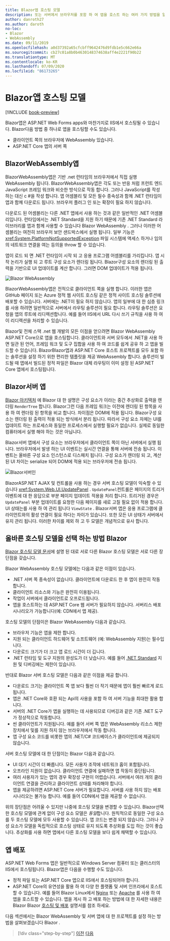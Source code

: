 ```yaml
---
title: Blazor앱 호스팅 모델
description: 또는 서버에서 브라우저를 포함 하 여 앱을 호스트 하는 여러 가지 방법을 알아봅니다 Blazor WebAssembly .
author: danroth27
ms.author: daroth
no-loc:
- Blazor
- WebAssembly
ms.date: 09/11/2019
ms.openlocfilehash: a0d37392a65cfcbff9642476d9fdb1e5c662e66a
ms.sourcegitcommit: cb27c01a8b0b4630148374638aff4e2221f90b22
ms.translationtype: MT
ms.contentlocale: ko-KR
ms.lasthandoff: 07/09/2020
ms.locfileid: "86173265"
---
```

# <a name="blazor-app-hosting-models"></a>Blazor앱 호스팅 모델

[!INCLUDE [book-preview](../../../includes/book-preview.md)]

Blazor앱은 ASP.NET Web Forms apps와 마찬가지로 IIS에서 호스팅될 수 있습니다. Blazor다음 방법 중 하나로 앱을 호스팅할 수도 있습니다.

- 클라이언트 쪽의 브라우저에 WebAssembly 있습니다.
- ASP.NET Core 앱의 서버 쪽

## <a name="blazor-webassembly-apps"></a>BlazorWebAssembly앱

BlazorWebAssembly앱은 기반 .net 런타임의 브라우저에서 직접 실행 WebAssembly 됩니다. BlazorWebAssembly앱은 각도 또는 반응 처럼 프런트 엔드 JavaScript 프레임 워크와 비슷한 방식으로 작동 합니다. 그러나 JavaScript를 작성 하는 대신 c #을 작성 합니다. 앱 어셈블리 및 모든 필수 종속성과 함께 .NET 런타임이 앱과 함께 다운로드 됩니다. 브라우저 플러그 인 또는 확장이 필요 하지 않습니다.

다운로드 된 어셈블리는 다른 .NET 앱에서 사용 하는 것과 같은 일반적인 .NET 어셈블리입니다. 런타임에서는 .NET Standard을 지원 하기 때문에 기존 .NET Standard 라이브러리를 앱과 함께 사용할 수 있습니다 Blazor WebAssembly . 그러나 이러한 어셈블리는 여전히 브라우저 보안 샌드박스에서 실행 됩니다. 일부 기능은 <xref:System.PlatformNotSupportedException> 파일 시스템에 액세스 하거나 임의의 네트워크 연결을 여는 등의을 throw 할 수 있습니다.

앱이 로드 되 면 .NET 런타임이 시작 되 고 응용 프로그램 어셈블리를 가리킵니다. 앱 시작 논리가 실행 되 고 루트 구성 요소가 렌더링 됩니다. Blazor구성 요소의 렌더링 된 출력을 기반으로 UI 업데이트를 계산 합니다. 그러면 DOM 업데이트가 적용 됩니다.

![Blazor WebAssembly](media/hosting-models/blazor-webassembly.png)

BlazorWebAssembly앱은 전적으로 클라이언트 쪽을 실행 합니다. 이러한 앱은 GitHub 페이지 또는 Azure 정적 웹 사이트 호스팅 같은 정적 사이트 호스팅 솔루션에 배포할 수 있습니다. 서버에는 .NET이 필요 하지 않습니다. 앱의 일부에 대 한 심층 링크를 사용 하려면 일반적으로 서버에서 라우팅 솔루션이 필요 합니다. 라우팅 솔루션은 요청을 앱의 루트에 리디렉션합니다. 예를 들어 IIS에서 URL 다시 쓰기 규칙을 사용 하 여이 리디렉션을 처리할 수 있습니다.

Blazor및 전체 스택 .net 웹 개발의 모든 이점을 얻으려면 Blazor WebAssembly ASP.NET Core으로 앱을 호스팅합니다. 클라이언트와 서버 모두에서 .NET을 사용 하면 일관 된 언어, 프레임 워크 및 도구 집합을 사용 하 여 코드를 쉽게 공유 하 고 앱을 빌드할 수 있습니다. BlazorBlazor앱과 ASP.NET Core 호스트 프로젝트를 모두 포함 하는 솔루션을 설정 하기 위한 편리한 템플릿을 제공 WebAssembly 합니다. 솔루션이 빌드될 때 앱에서 빌드된 정적 파일은 Blazor 대체 라우팅이 이미 설정 된 ASP.NET Core 앱에서 호스팅됩니다.

## <a name="blazor-server-apps"></a>Blazor서버 앱

[ Blazor 아키텍처](architecture-comparison.md#blazor) 에 Blazor 대 한 설명은 구성 요소가 이라는 중간 추상화로 출력을 렌더링 `RenderTree` 합니다. Blazor그런 다음 프레임 워크는 이전에 렌더링 된 항목을 사용 하 여 렌더링 된 항목을 비교 합니다. 차이점은 DOM에 적용 됩니다. Blazor구성 요소는 렌더링 된 출력이 적용 되는 방식에서 분리 됩니다. 따라서 구성 요소 자체는 UI를 업데이트 하는 프로세스와 동일한 프로세스에서 실행할 필요가 없습니다. 실제로 동일한 컴퓨터에서 실행 해야 하는 것은 아닙니다.

Blazor서버 앱에서 구성 요소는 브라우저에서 클라이언트 쪽이 아닌 서버에서 실행 됩니다. 브라우저에서 발생 하는 UI 이벤트는 실시간 연결을 통해 서버에 전송 됩니다. 이벤트는 올바른 구성 요소 인스턴스로 디스패치 됩니다. 구성 요소가 렌더링 되 고, 계산 된 UI 차이는 serialize 되어 DOM에 적용 되는 브라우저에 전송 됩니다.

![Blazor서버인](media/hosting-models/blazor-server.png)

BlazorASP.NET AJAX 및 컨트롤을 사용 하는 경우 서버 호스팅 모델이 익숙할 수 있습니다 <xref:System.Web.UI.UpdatePanel> . `UpdatePanel`컨트롤은 페이지의 트리거 이벤트에 대 한 응답으로 부분 페이지 업데이트 적용을 처리 합니다. 트리거된 경우은 `UpdatePanel` 부분 업데이트를 요청한 다음 페이지를 새로 고칠 필요 없이 적용 합니다. UI 상태는를 사용 하 여 관리 됩니다 `ViewState` . Blazor서버 앱은 응용 프로그램에 클라이언트와의 활성 연결이 필요 하다는 차이가 있습니다. 또한 모든 UI 상태가 서버에서 유지 관리 됩니다. 이러한 차이를 제외 하 고 두 모델은 개념적으로 유사 합니다.

## <a name="how-to-choose-the-right-blazor-hosting-model"></a>올바른 호스팅 모델을 선택 하는 방법 Blazor

[ Blazor 호스팅 모델 문서](/aspnet/core/blazor/hosting-models)에 설명 된 대로 서로 다른 Blazor 호스팅 모델은 서로 다른 장단점을 갖습니다.

Blazor WebAssembly 호스팅 모델에는 다음과 같은 이점이 있습니다.

- .NET 서버 쪽 종속성이 없습니다. 클라이언트에 다운로드 한 후 앱이 완전히 작동 합니다.
- 클라이언트 리소스와 기능은 완전히 이용됩니다.
- 작업이 서버에서 클라이언트로 오프로드됩니다.
- 앱을 호스트하는 데 ASP.NET Core 웹 서버가 필요하지 않습니다. 서버리스 배포 시나리오가 가능합니다(예: CDN에서 앱 제공).

호스팅 모델의 단점이은 Blazor WebAssembly 다음과 같습니다.

- 브라우저 기능은 앱을 제한 합니다.
- 지원 되는 클라이언트 하드웨어 및 소프트웨어 (예: WebAssembly 지원)는 필수입니다.
- 다운로드 크기가 더 크고 앱 로드 시간이 더 깁니다.
- .NET 런타임 및 도구 지원의 완성도가 더 낮습니다. 예를 들어 [.NET Standard](../../standard/net-standard.md) 지원 및 디버깅에는 제한이 있습니다.

반대로 Blazor 서버 호스팅 모델은 다음과 같은 이점을 제공 합니다.

- 다운로드 크기는 클라이언트 쪽 앱 보다 훨씬 더 작기 때문에 앱이 훨씬 빠르게 로드 됩니다.
- 앱은 .NET Core와 호환 되는 Api의 사용을 포함 하 여 서버 기능을 최대한 활용 합니다.
- 서버의 .NET Core가 앱을 실행하는 데 사용되므로 디버깅과 같은 기존 .NET 도구가 정상적으로 작동합니다.
- 씬 클라이언트가 지원됩니다. 예를 들어 서버 쪽 앱은 WebAssembly 리소스 제한 장치에서 및를 지원 하지 않는 브라우저에서 작동 합니다.
- 앱 구성 요소 코드를 비롯한 앱의 .NET/C# 코드베이스가 클라이언트에 제공되지 않습니다.

서버 호스팅 모델에 대 한 단점이는 Blazor 다음과 같습니다.

- UI 대기 시간이 더 빠릅니다. 모든 사용자 조작에 네트워크 홉이 포함됩니다.
- 오프라인 지원이 없습니다. 클라이언트 연결에 실패하면 앱 작동이 중단됩니다.
- 여러 사용자가 있는 앱의 경우 확장성 구현이 어렵습니다. 서버에서 여러 개의 클라이언트 연결을 관리하고 클라이언트 상태를 처리해야 합니다.
- 앱을 제공하려면 ASP.NET Core 서버가 필요합니다. 서버를 사용 하지 않는 배포 시나리오는 불가능 합니다. 예를 들어 CDN에서 앱을 제공할 수 없습니다.

위의 장단점은 어려울 수 있지만 나중에 호스팅 모델을 변경할 수 있습니다. Blazor선택한 호스팅 모델에 관계 없이 구성 요소 모델은 *동일*합니다. 원칙적으로 동일한 구성 요소를 두 호스팅 모델에 모두 사용할 수 있습니다. 앱 코드는 변경 되지 않습니다. 그러나 구성 요소가 모델을 독립적으로 호스팅 상태로 유지 되도록 추상화를 도입 하는 것이 좋습니다. 추상화를 사용 하면 앱에서 다른 호스팅 모델을 보다 쉽게 채택할 수 있습니다.

## <a name="deploy-your-app"></a>앱 배포

ASP.NET Web Forms 앱은 일반적으로 Windows Server 컴퓨터 또는 클러스터의 IIS에서 호스팅됩니다. Blazor앱은 다음을 수행할 수도 있습니다.

- 정적 파일 또는 ASP.NET Core 앱으로 IIS에서 호스팅되어야 합니다.
- ASP.NET Core의 유연성을 활용 하 여 다양 한 플랫폼 및 서버 인프라에서 호스트할 수 있습니다. 예를 들어 Blazor Linux에서 [Nginx](/aspnet/core/host-and-deploy/linux-nginx) 또는 [Apache](/aspnet/core/host-and-deploy/linux-apache) 를 사용 하 여 앱을 호스트할 수 있습니다. 앱을 게시 하 고 배포 하는 방법에 대 한 자세한 내용은 Blazor Blazor [호스팅 및 배포](/aspnet/core/host-and-deploy/blazor/) 설명서를 참조 하세요.

다음 섹션에서는 Blazor WebAssembly 및 서버 앱에 대 한 프로젝트를 설정 하는 방법을 살펴보겠습니다 Blazor .

>[!div class="step-by-step"]
>[이전](architecture-comparison.md)
>[다음](project-structure.md)
